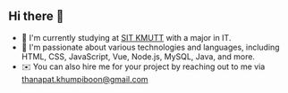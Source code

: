 ## Hi there 👋

<!--
**firstthanapat/firstthanapat** is a ✨ _special_ ✨ repository because its `README.md` (this file) appears on your GitHub profile.
-->

- 🔭 I'm currently studying at [SIT KMUTT](https://www.sit.kmutt.ac.th/) with a major in IT.
- 🌱 I'm passionate about various technologies and languages, including HTML, CSS, JavaScript, Vue, Node.js, MySQL, Java, and more.
- ✉️ You can also hire me for your project by reaching out to me via [thanapat.khumpiboon@gmail.com](mailto:thanapat.khumpiboon@gmail.com)


